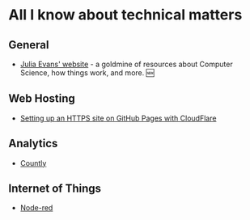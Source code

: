 # All I know about technical matters

## General
 * [Julia Evans' website](http://jvns.ca/) - a goldmine of resources about Computer Science, how things work, and more. :new:

## Web Hosting
 * [Setting up an HTTPS site on GitHub Pages with CloudFlare](https://s10wen.com/blog/2015/12/07/free-simple-https-github-pages-cloudflare/)

## Analytics ##
 * [Countly](https://github.com/Countly/countly-server)

## Internet of Things ##
 * [Node-red](http://nodered.org/)
